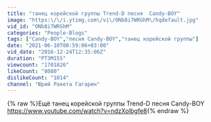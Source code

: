 ```yaml
---
title: "танец корейской группы Trend-D песня  Candy-BOY"
image: "https:\/\/i.ytimg.com\/vi\/ONb8i7WRGhM\/hqdefault.jpg"
vid_id: "ONb8i7WRGhM"
categories: "People-Blogs"
tags: ["Candy-BOY","песня Candy-BOY","танец корейской группы"]
date: "2021-06-10T00:59:06+03:00"
vid_date: "2016-12-24T12:35:06Z"
duration: "PT3M15S"
viewcount: "1701826"
likeCount: "8080"
dislikeCount: "1014"
channel: "Юрий Ракета Гагарин"
---
```

{% raw %}Ещё танец корейской группы Trend-D песня  Candy-BOY <a rel="nofollow" target="blank" href="https://www.youtube.com/watch?v=ndzXolbgfe8">https://www.youtube.com/watch?v=ndzXolbgfe8</a>{% endraw %}
